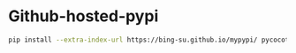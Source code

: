 # Github-hosted-pypi

```sh
pip install --extra-index-url https://bing-su.github.io/mypypi/ pycocotools
```
